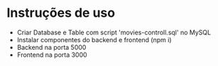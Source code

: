 # Instruções de uso

- Criar Database e Table com script 'movies-controll.sql' no MySQL
- Instalar componentes do backend e frontend (npm i)
- Backend na porta 5000
- Frontend na porta 3000
